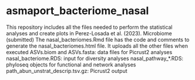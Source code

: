 # asmaport_bacteriome_nasal
This repository includes all the files needed to perform the statistical analyses and create plots in Perez-Losada et al. (2023). Microbiome (submitted)
The nasal_bacteriomes.Rmd file has the code and comments to generate the nasal_bacteriomes.html file. It uploads all the other files when executed
ASVs.biom and ASVs.fasta: data files for Picrust2 analyses
nasal_bacteriome.RDS: input for diversity analyses
nasal_pathway_*.RDS: phyloseq objects for functional and network analyses
path_abun_unstrat_descrip.tsv.gz: Picrust2 output

